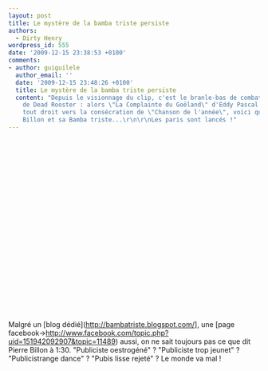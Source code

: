 ```yaml
---
layout: post
title: Le mystère de la bamba triste persiste
authors:
  - Dirty Henry
wordpress_id: 555
date: '2009-12-15 23:38:53 +0100'
comments:
- author: guiguilele
  author_email: ''
  date: '2009-12-15 23:48:26 +0100'
  title: Le mystère de la bamba triste persiste
  content: "Depuis le visionnage du clip, c'est le branle-bas de combat dans la rédaction
    de Dead Rooster : alors \"La Complainte du Goëland\" d'Eddy Pascal semblait filer
    tout droit vers la consécration de \"Chanson de l'année\", voici que surgit Pierre
    Billon et sa Bamba triste...\r\n\r\nLes paris sont lancés !"
---
```

<p>

<object width="500" height="350"><param name="movie" value="http://www.youtube.com/v/V7QHPDcUp9M&hl=fr_FR&fs=1&"></param><param name="allowFullScreen" value="true"></param><param name="allowscriptaccess" value="always"></param><embed src="http://www.youtube.com/v/V7QHPDcUp9M&hl=fr_FR&fs=1&" type="application/x-shockwave-flash" allowscriptaccess="always" allowfullscreen="true" width="500" height="350"></embed></object>

</p>

Malgré un [blog dédié](http://bambatriste.blogspot.com/], une [page facebook->http://www.facebook.com/topic.php?uid=151942092907&topic=11489) aussi, on ne sait toujours pas ce que dit Pierre Billon à 1:30. "Publiciste oestrogéné" ? "Publiciste trop jeunet" ? "Publicistrange dance" ? "Pubis lisse rejeté" ? Le monde va mal !
